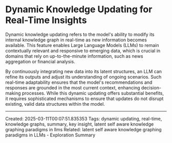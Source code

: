 # Dynamic Knowledge Updating for Real-Time Insights

Dynamic knowledge updating refers to the model's ability to modify its internal knowledge graph in real-time as new information becomes available. This feature enables Large Language Models (LLMs) to remain contextually relevant and responsive to emerging data, which is crucial in domains that rely on up-to-the-minute information, such as news aggregation or financial analysis.

By continuously integrating new data into its latent structures, an LLM can refine its outputs and adjust its understanding of ongoing scenarios. Such real-time adaptability ensures that the model's recommendations and responses are grounded in the most current context, enhancing decision-making processes. While this dynamic updating offers substantial benefits, it requires sophisticated mechanisms to ensure that updates do not disrupt existing, valid data structures within the model.

---
Created: 2025-03-11T00:07:51.835353
Tags: dynamic updating, real-time, knowledge graphs, summary, key insight, latent self aware knowledge graphing paradigms in llms
Related: latent self aware knowledge graphing paradigms in LLMs - Exploration Summary
